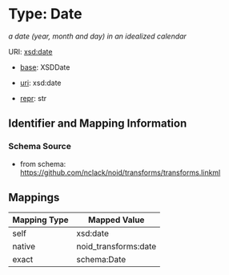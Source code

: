 # Type: Date 




_a date (year, month and day) in an idealized calendar_



URI: [xsd:date](http://www.w3.org/2001/XMLSchema#date)

* [base](https://w3id.org/linkml/base): XSDDate

* [uri](https://w3id.org/linkml/uri): xsd:date

* [repr](https://w3id.org/linkml/repr): str








## Identifier and Mapping Information







### Schema Source


* from schema: https://github.com/nclack/noid/transforms/transforms.linkml




## Mappings

| Mapping Type | Mapped Value |
| ---  | ---  |
| self | xsd:date |
| native | noid_transforms:date |
| exact | schema:Date |



